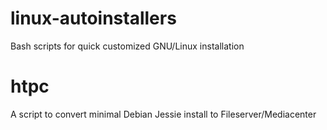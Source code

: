 # linux-autoinstallers
 Bash scripts for quick customized GNU/Linux installation
# htpc
A script to convert minimal Debian Jessie install to Fileserver/Mediacenter